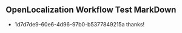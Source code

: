 ## OpenLocalization Workflow Test MarkDown
* 1d7d7de9-60e6-4d96-97b0-b5377849215a 
thanks!<!--HONumber=Jan16_HO4-->